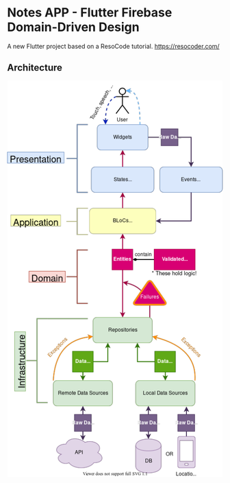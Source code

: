 # Notes APP - Flutter Firebase Domain-Driven Design

A new Flutter project based on a ResoCode tutorial.
https://resocoder.com/

## Architecture

![Image of Architecture](./docs/clean_architecture_diagram.png)
